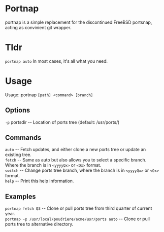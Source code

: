 # Portnap
portnap is a simple replacement for the discontinued FreeBSD portsnap, acting as convinient git wrapper.

# Tldr
`portnap auto` In most cases, it's all what you need.

# Usage

Usage: portnap `[path] <command> [branch]`

## Options
`-p` portsdir  -- Location of ports tree (default: /usr/ports/)

## Commands

`auto`     -- Fetch updates, and either clone a new ports tree or update an existing tree. <br/>
`fetch`    -- Same as auto but also allows you to select a specific branch. <br/> Where the branch is in `<yyyyQx>` or `<Qx>` format. <br/>
`switch`   -- Change ports tree branch, where the branch is in `<yyyyQx>` or `<Qx>` format. <br/>
`help`     -- Print this help information. <br/>

## Examples
`portnap fetch Q3`  -- Clone or pull ports tree from third quarter of current year. <br/>
`portnap -p /usr/local/poudriere/acme/usr/ports auto` -- Clone or pull ports tree to alternative directory.


